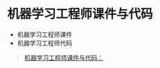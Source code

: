 # 机器学习工程师课件与代码 
- 机器学习工程师课件
- 机器学习工程师代码 


> [机器学习工程师课件与代码：](https://github.com/enfangzhong/MLEngineer)


